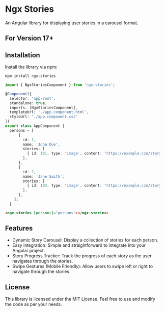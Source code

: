 # Ngx Stories

An Angular library for displaying user stories in a carousel format.


## For Version 17+

## Installation

Install the library via npm:

```bash
npm install ngx-stories
```

```ts
import { NgxStoriesComponent } from 'ngx-stories';

@Component({
  selector: 'app-root',
  standalone: true,
  imports: [NgxStoriesComponent],
  templateUrl: './app.component.html',
  styleUrl: './app.component.css'
})
export class AppComponent {
  persons = [
      {
        id: 1,
        name: 'John Doe',
        stories: [
          { id: 101, type: 'image', content: 'https://example.com/story1.jpg' },
        ],
      },
      {
        id: 2,
        name: 'Jane Smith',
        stories: [
          { id: 103, type: 'image', content: 'https://example.com/story3.jpg' },
        ],
      },
    ];
  }
```

```html
<ngx-stories [persons]="persons"></ngx-stories>
```

## Features
* Dynamic Story Carousel: Display a collection of stories for each person.
* Easy Integration: Simple and straightforward to integrate into your Angular project.
* Story Progress Tracker: Track the progress of each story as the user navigates through the stories.
* Swipe Gestures (Mobile Friendly): Allow users to swipe left or right to navigate through the stories.


## License
This library is licensed under the MIT License. Feel free to use and modify the code as per your needs.